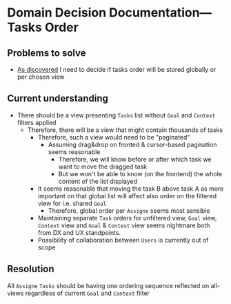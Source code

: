 # Domain Decision Documentation—Tasks Order

## Problems to solve

* [As discovered](DDD-tasks.md) I need to decide if tasks order will be stored globally or per chosen view

## Current understanding

* There should be a view presenting `Tasks` list without `Goal` and `Context` filters applied
    * Therefore, there will be a view that might contain thousands of tasks
        * Therefore, such a view would need to be "paginated"
            * Assuming drag&drop on fronted & cursor-based pagination seems reasonable
                * Therefore, we will know before or after which task we want to move the dragged task
                * But we won't be able to know (on the frontend) the whole content of the list displayed
        * It seems reasonable that moving the task B above task A as more important on that global list will affect also
          order on the filtered view for i.e. shared `Goal`
            * Therefore, global order per `Assigne` seems most sensible
        * Maintaining separate `Task` orders for unfiltered view, `Goal` view, `Context` view and `Goal` & `Context`
          view seems nightmare both from DX and UX standpoints.
        * Possibility of collaboration between `Users` is currently out of scope

## Resolution

All `Assigne` `Tasks` should be having one ordering sequence reflected on all-views regardless of current `Goal` and `Context` filter


